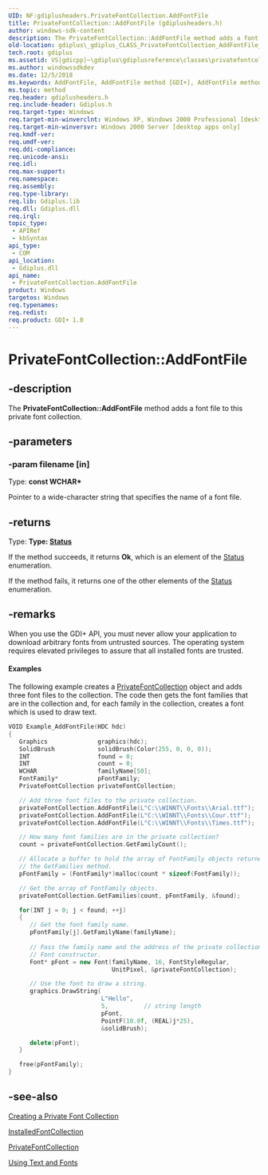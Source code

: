 ```yaml
---
UID: NF:gdiplusheaders.PrivateFontCollection.AddFontFile
title: PrivateFontCollection::AddFontFile (gdiplusheaders.h)
author: windows-sdk-content
description: The PrivateFontCollection::AddFontFile method adds a font file to this private font collection.
old-location: gdiplus\_gdiplus_CLASS_PrivateFontCollection_AddFontFile_filename_.htm
tech.root: gdiplus
ms.assetid: VS|gdicpp|~\gdiplus\gdiplusreference\classes\privatefontcollectionclass\privatefontcollectionmethods\addfontfile.htm
ms.author: windowssdkdev
ms.date: 12/5/2018
ms.keywords: AddFontFile, AddFontFile method [GDI+], AddFontFile method [GDI+],PrivateFontCollection class, PrivateFontCollection class [GDI+],AddFontFile method, PrivateFontCollection.AddFontFile, PrivateFontCollection::AddFontFile, _gdiplus_CLASS_PrivateFontCollection_AddFontFile_filename_, gdiplus._gdiplus_CLASS_PrivateFontCollection_AddFontFile_filename_
ms.topic: method
req.header: gdiplusheaders.h
req.include-header: Gdiplus.h
req.target-type: Windows
req.target-min-winverclnt: Windows XP, Windows 2000 Professional [desktop apps only]
req.target-min-winversvr: Windows 2000 Server [desktop apps only]
req.kmdf-ver: 
req.umdf-ver: 
req.ddi-compliance: 
req.unicode-ansi: 
req.idl: 
req.max-support: 
req.namespace: 
req.assembly: 
req.type-library: 
req.lib: Gdiplus.lib
req.dll: Gdiplus.dll
req.irql: 
topic_type:
 - APIRef
 - kbSyntax
api_type:
 - COM
api_location:
 - Gdiplus.dll
api_name:
 - PrivateFontCollection.AddFontFile
product: Windows
targetos: Windows
req.typenames: 
req.redist: 
req.product: GDI+ 1.0
---
```


# PrivateFontCollection::AddFontFile


## -description


The <b>PrivateFontCollection::AddFontFile</b> method adds a font file to this private font collection.


## -parameters




### -param filename [in]

Type: <b>const WCHAR*</b>

Pointer to a wide-character string that specifies the name of a font file. 


## -returns



Type: <strong>Type: <b><a href="https://msdn.microsoft.com/en-us/library/ms534175(v=VS.85).aspx">Status</a></b>
</strong>

If the method succeeds, it returns <b>Ok</b>, which is an element of the 
						<a href="https://msdn.microsoft.com/en-us/library/ms534175(v=VS.85).aspx">Status</a> enumeration.

If the method fails, it returns one of the other elements of the 
						<a href="https://msdn.microsoft.com/en-us/library/ms534175(v=VS.85).aspx">Status</a> enumeration.




## -remarks



When you use the GDI+ API, you must never allow your application to download arbitrary fonts from untrusted sources. 
The operating system requires elevated privileges to assure that all installed fonts are trusted.


#### Examples



The following example creates a <a href="https://msdn.microsoft.com/en-us/library/ms534491(v=VS.85).aspx">PrivateFontCollection</a> object and adds three font files to the collection. The code then gets the font families that are in the collection and, for each family in the collection, creates a font which is used to draw text.


```cpp
VOID Example_AddFontFile(HDC hdc)
{
   Graphics              graphics(hdc);
   SolidBrush            solidBrush(Color(255, 0, 0, 0));
   INT                   found = 0;
   INT                   count = 0;
   WCHAR                 familyName[50];
   FontFamily*           pFontFamily;
   PrivateFontCollection privateFontCollection;

   // Add three font files to the private collection.
   privateFontCollection.AddFontFile(L"C:\\WINNT\\Fonts\\Arial.ttf");
   privateFontCollection.AddFontFile(L"C:\\WINNT\\Fonts\\Cour.ttf");
   privateFontCollection.AddFontFile(L"C:\\WINNT\\Fonts\\Times.ttf");

   // How many font families are in the private collection?
   count = privateFontCollection.GetFamilyCount();

   // Allocate a buffer to hold the array of FontFamily objects returned by
   // the GetFamilies method.
   pFontFamily = (FontFamily*)malloc(count * sizeof(FontFamily));

   // Get the array of FontFamily objects.
   privateFontCollection.GetFamilies(count, pFontFamily, &found);

   for(INT j = 0; j < found; ++j)
   {
      // Get the font family name.
      pFontFamily[j].GetFamilyName(familyName);
   
      // Pass the family name and the address of the private collection to a
      // Font constructor.
      Font* pFont = new Font(familyName, 16, FontStyleRegular,
                             UnitPixel, &privateFontCollection);

      // Use the font to draw a string.
      graphics.DrawString(
                          L"Hello", 
                          5,          // string length 
                          pFont, 
                          PointF(10.0f, (REAL)j*25), 
                          &solidBrush);

      delete(pFont);
   }

   free(pFontFamily);
}
```





## -see-also




<a href="https://msdn.microsoft.com/en-us/library/ms533820(v=VS.85).aspx">Creating a Private Font Collection</a>



<a href="https://msdn.microsoft.com/en-us/library/ms534469(v=VS.85).aspx">InstalledFontCollection</a>



<a href="https://msdn.microsoft.com/en-us/library/ms534491(v=VS.85).aspx">PrivateFontCollection</a>



<a href="https://msdn.microsoft.com/en-us/library/ms533817(v=VS.85).aspx">Using Text and Fonts</a>
 

 

